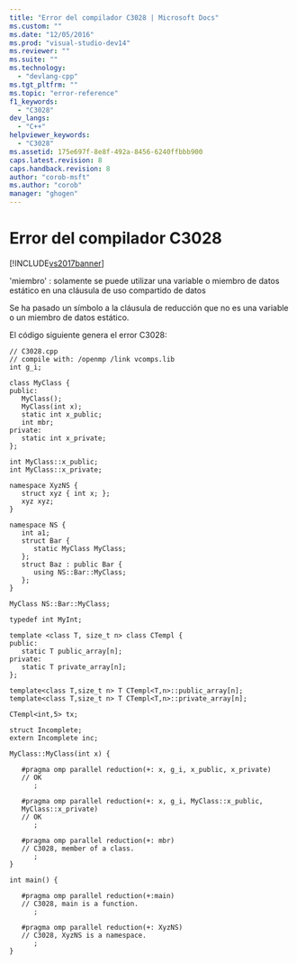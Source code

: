 ```yaml
---
title: "Error del compilador C3028 | Microsoft Docs"
ms.custom: ""
ms.date: "12/05/2016"
ms.prod: "visual-studio-dev14"
ms.reviewer: ""
ms.suite: ""
ms.technology: 
  - "devlang-cpp"
ms.tgt_pltfrm: ""
ms.topic: "error-reference"
f1_keywords: 
  - "C3028"
dev_langs: 
  - "C++"
helpviewer_keywords: 
  - "C3028"
ms.assetid: 175e697f-8e8f-492a-8456-6240ffbbb900
caps.latest.revision: 8
caps.handback.revision: 8
author: "corob-msft"
ms.author: "corob"
manager: "ghogen"
---
```

# Error del compilador C3028
[!INCLUDE[vs2017banner](../../assembler/inline/includes/vs2017banner.md)]

'miembro' : solamente se puede utilizar una variable o miembro de datos estático en una cláusula de uso compartido de datos  
  
 Se ha pasado un símbolo a la cláusula de reducción que no es una variable o un miembro de datos estático.  
  
 El código siguiente genera el error C3028:  
  
```  
// C3028.cpp  
// compile with: /openmp /link vcomps.lib  
int g_i;  
  
class MyClass {  
public:  
   MyClass();  
   MyClass(int x);  
   static int x_public;  
   int mbr;  
private:  
   static int x_private;  
};  
  
int MyClass::x_public;  
int MyClass::x_private;  
  
namespace XyzNS {  
   struct xyz { int x; };  
   xyz xyz;  
}  
  
namespace NS {  
   int a1;  
   struct Bar {  
      static MyClass MyClass;  
   };  
   struct Baz : public Bar {  
      using NS::Bar::MyClass;  
   };  
}  
  
MyClass NS::Bar::MyClass;  
  
typedef int MyInt;  
  
template <class T, size_t n> class CTempl {  
public:  
   static T public_array[n];  
private:  
   static T private_array[n];  
};  
  
template<class T,size_t n> T CTempl<T,n>::public_array[n];  
template<class T,size_t n> T CTempl<T,n>::private_array[n];  
  
CTempl<int,5> tx;  
  
struct Incomplete;  
extern Incomplete inc;  
  
MyClass::MyClass(int x) {  
  
   #pragma omp parallel reduction(+: x, g_i, x_public, x_private)     
   // OK  
      ;  
  
   #pragma omp parallel reduction(+: x, g_i, MyClass::x_public,   
   MyClass::x_private)     
   // OK  
      ;  
  
   #pragma omp parallel reduction(+: mbr)     
   // C3028, member of a class.  
      ;  
}  
  
int main() {  
  
   #pragma omp parallel reduction(+:main)     
   // C3028, main is a function.  
      ;  
  
   #pragma omp parallel reduction(+: XyzNS)     
   // C3028, XyzNS is a namespace.  
      ;  
}  
```